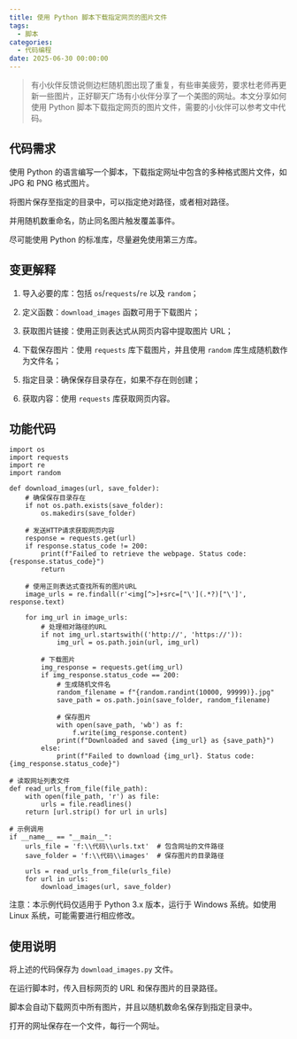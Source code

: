 ```yaml
---
title: 使用 Python 脚本下载指定网页的图片文件
tags:
  - 脚本
categories:
  - 代码编程
date: 2025-06-30 00:00:00
---
```


> 有小伙伴反馈说侧边栏随机图出现了重复，有些审美疲劳，要求杜老师再更新一些图片，正好聊天广场有小伙伴分享了一个美图的网址。本文分享如何使用 Python 脚本下载指定网页的图片文件，需要的小伙伴可以参考文中代码。

<!-- more -->

## 代码需求

使用 Python 的语言编写一个脚本，下载指定网址中包含的多种格式图片文件，如 JPG 和 PNG 格式图片。

将图片保存至指定的目录中，可以指定绝对路径，或者相对路径。

并用随机数重命名，防止同名图片触发覆盖事件。

尽可能使用 Python 的标准库，尽量避免使用第三方库。

## 变更解释

1. 导入必要的库：包括 `os`/`requests`/`re` 以及 `random`；

2. 定义函数：`download_images` 函数可用于下载图片；

3. 获取图片链接：使用正则表达式从网页内容中提取图片 URL；

4. 下载保存图片：使用 `requests` 库下载图片，并且使用 `random` 库生成随机数作为文件名；

5. 指定目录：确保保存目录存在，如果不存在则创建；

6. 获取内容：使用 `requests` 库获取网页内容。

## 功能代码

```
import os
import requests
import re
import random

def download_images(url, save_folder):
    # 确保保存目录存在
    if not os.path.exists(save_folder):
        os.makedirs(save_folder)

    # 发送HTTP请求获取网页内容
    response = requests.get(url)
    if response.status_code != 200:
        print(f"Failed to retrieve the webpage. Status code: {response.status_code}")
        return

    # 使用正则表达式查找所有的图片URL
    image_urls = re.findall(r'<img[^>]+src=["\'](.*?)["\']', response.text)

    for img_url in image_urls:
        # 处理相对路径的URL
        if not img_url.startswith(('http://', 'https://')):
            img_url = os.path.join(url, img_url)

        # 下载图片
        img_response = requests.get(img_url)
        if img_response.status_code == 200:
            # 生成随机文件名
            random_filename = f"{random.randint(10000, 99999)}.jpg"
            save_path = os.path.join(save_folder, random_filename)

            # 保存图片
            with open(save_path, 'wb') as f:
                f.write(img_response.content)
            print(f"Downloaded and saved {img_url} as {save_path}")
        else:
            print(f"Failed to download {img_url}. Status code: {img_response.status_code}")

# 读取网址列表文件
def read_urls_from_file(file_path):
    with open(file_path, 'r') as file:
        urls = file.readlines()
    return [url.strip() for url in urls]

# 示例调用
if __name__ == "__main__":
    urls_file = 'f:\\代码\\urls.txt'  # 包含网址的文件路径
    save_folder = 'f:\\代码\\images'  # 保存图片的目录路径

    urls = read_urls_from_file(urls_file)
    for url in urls:
        download_images(url, save_folder)
```

注意：本示例代码仅适用于 Python 3.x 版本，运行于 Windows 系统。如使用 Linux 系统，可能需要进行相应修改。

## 使用说明

将上述的代码保存为 `download_images.py` 文件。

在运行脚本时，传入目标网页的 URL 和保存图片的目录路径。

脚本会自动下载网页中所有图片，并且以随机数命名保存到指定目录中。

打开的网址保存在一个文件，每行一个网址。